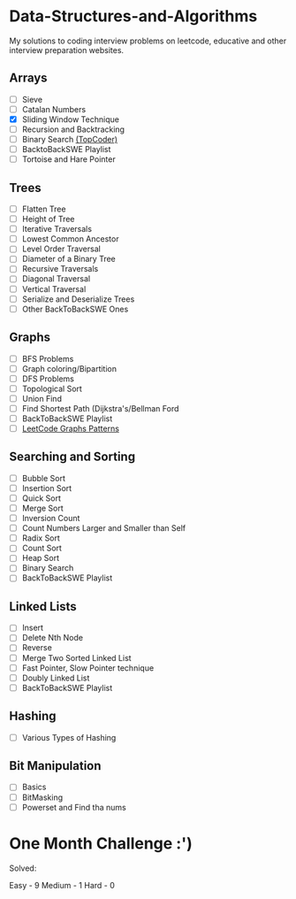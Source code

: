 # Data-Structures-and-Algorithms
My solutions to coding interview problems on leetcode, educative and other interview preparation websites. 
## Arrays

- [ ] Sieve
- [ ] Catalan Numbers
- [X] Sliding Window Technique
- [ ] Recursion and Backtracking 
- [ ] Binary Search [(TopCoder)](https://www.topcoder.com/community/competitive-programming/tutorials/binary-search)
- [ ] BacktoBackSWE Playlist
- [ ] Tortoise and Hare Pointer 

## Trees

- [ ] Flatten Tree
- [ ] Height of Tree
- [ ] Iterative Traversals
- [ ] Lowest Common Ancestor
- [ ] Level Order Traversal
- [ ] Diameter of a Binary Tree
- [ ] Recursive Traversals
- [ ] Diagonal Traversal
- [ ] Vertical Traversal
- [ ] Serialize and Deserialize Trees
- [ ] Other BackToBackSWE Ones

## Graphs

- [ ] BFS Problems
- [ ] Graph coloring/Bipartition
- [ ] DFS Problems
- [ ] Topological Sort
- [ ] Union Find
- [ ] Find Shortest Path (Dijkstra's/Bellman Ford
- [ ] BackToBackSWE Playlist
- [ ] [LeetCode Graphs Patterns](https://leetcode.com/discuss/general-discussion/655708/Graph-For-Beginners-Problems-or-Pattern-or-Sample-Solutions)

## Searching and Sorting

- [ ] Bubble Sort
- [ ] Insertion Sort
- [ ] Quick Sort
- [ ] Merge Sort
- [ ] Inversion Count
- [ ] Count Numbers Larger and Smaller than Self 
- [ ] Radix Sort
- [ ] Count Sort
- [ ] Heap Sort
- [ ] Binary Search
- [ ] BackToBackSWE Playlist

## Linked Lists

- [ ] Insert
- [ ] Delete Nth Node
- [ ] Reverse
- [ ] Merge Two Sorted Linked List
- [ ] Fast Pointer, Slow Pointer technique
- [ ] Doubly Linked List
- [ ] BackToBackSWE Playlist

## Hashing

- [ ] Various Types of Hashing

## Bit Manipulation

- [ ] Basics
- [ ] BitMasking
- [ ] Powerset and Find tha nums

# One Month Challenge :')

Solved:

Easy - 9
Medium - 1
Hard - 0
